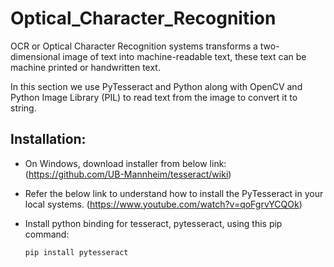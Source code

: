 # Optical_Character_Recognition

OCR  or Optical Character Recognition systems transforms a two-dimensional image of text into machine-readable text, these text can be machine printed or handwritten text.

In this section we use PyTesseract and Python along with OpenCV and Python Image Library (PIL) to read text from the image to convert it to string.

## Installation:
- On Windows, download installer from below link:
  (https://github.com/UB-Mannheim/tesseract/wiki)

- Refer the below link to understand how to install the PyTesseract in your local systems.
  (https://www.youtube.com/watch?v=qoFgrvYCQOk)

- Install python binding for tesseract, pytesseract, using this pip command:
  ```
  pip install pytesseract
  ```

